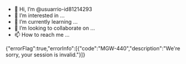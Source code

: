 - 👋 Hi, I’m @usuarrio-id81214293
- 👀 I’m interested in ...
- 🌱 I’m currently learning ...
- 💞️ I’m looking to collaborate on ...
- 📫 How to reach me ...

<!---
usuarrio-id81214293/usuarrio-id81214293 is a ✨ special ✨ repository because its `README.md` (this file) appears on your GitHub profile.
You can click the Preview link to take a look at your changes.
--->
{"errorFlag":true,"errorInfo":[{"code":"MGW-440","description":"We're sorry, your session is invalid."}]}